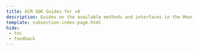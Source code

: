 ```yaml
---
title: XCM SDK Guides for v0
description: Guides on the available methods and interfaces in the Moonbeam XCM SDK v0 and how to use the XCM SDK to easily deposit and withdraw cross chain assets.
template: subsection-index-page.html
hide: 
 - toc
 - feedback
---
```

